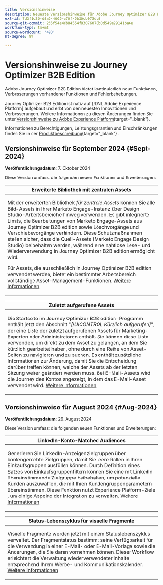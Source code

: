 ```yaml
---
title: Versionshinweise
description: Neueste Versionshinweise für Adobe Journey Optimizer B2B Edition
exl-id: 7d3f1c26-d8a6-4065-a70f-5b30cb975dc8
source-git-commit: 235f54e4db84554f83076070b0d549e29141ba6e
workflow-type: tm+mt
source-wordcount: '420'
ht-degree: 9%

---
```


# Versionshinweise zu Journey Optimizer B2B Edition

Adobe Journey Optimizer B2B Edition bietet kontinuierlich neue Funktionen, Verbesserungen vorhandener Funktionen und Fehlerbehebungen.

Journey Optimizer B2B Edition ist nativ auf [!DNL Adobe Experience Platform] aufgebaut und erbt von den neuesten Innovationen und Verbesserungen. Weitere Informationen zu diesen Änderungen finden Sie unter [Versionshinweise zu Adobe Experience Platform](https://experienceleague.adobe.com/de/docs/experience-platform/release-notes/latest){target="_blank"}.

Informationen zu Berechtigungen, Leistungsgarantien und Einschränkungen finden Sie in der [Produktbeschreibung](https://helpx.adobe.com/legal/product-descriptions/adobe-journey-optimizer-b2b.html){target="_blank"} .

## Versionshinweise für September 2024 {#Sept-2024}

**Veröffentlichungsdatum**: 7. Oktober 2024

Diese Version umfasst die folgenden neuen Funktionen und Erweiterungen:

<table>
<thead>
<tr>
<th><strong>Erweiterte Bibliothek mit zentralen Assets</strong><br/></th>
</tr>
</thead>
<tbody>
<tr>
<td>
<p>Mit der erweiterten Bibliothek <i>für zentrale Assets</i> können Sie alle Bild-Assets in Ihrer Marketo Engage-Instanz über Design Studio-Arbeitsbereiche hinweg verwenden. Es gibt integrierte Limits, die Bearbeitungen von Marketo Engage-Assets aus Journey Optimizer B2B edition sowie Löschvorgänge und Verschiebevorgänge verhindern. Diese Schutzmaßnahmen stellen sicher, dass die Quell-Assets (Marketo Engage Design Studio) beibehalten werden, während eine nahtlose Lese- und Wiederverwendung in Journey Optimizer B2B edition ermöglicht wird. </p>
<p>Für Assets, die ausschließlich in Journey Optimizer B2B edition verwendet werden, bietet ein bestimmter Arbeitsbereich vollständige Asset-Management-Funktionen. <a href="../content/marketo-engage-design-studio.md">Weitere Informationen</a></p>
</td>
</tr>
</tbody>
</table>

<table>
<thead>
<tr>
<th><strong>Zuletzt aufgerufene Assets</strong><br/></th>
</tr>
</thead>
<tbody>
<tr>
<td>
<p>Die Startseite im Journey Optimizer B2B edition-Programm enthält jetzt den Abschnitt "<i>[!UICONTROL Kürzlich aufgerufen]</i>", der eine Liste der zuletzt aufgerufenen Assets für Marketing-Experten oder Administratoren enthält. Sie können diese Liste verwenden, um direkt zu dem Asset zu gelangen, an dem Sie kürzlich gearbeitet haben, ohne durch eine Reihe von Asset-Seiten zu navigieren und zu suchen. Es enthält zusätzliche Informationen zur Änderung, damit Sie die Entscheidung darüber treffen können, welche der Assets ab der letzten Sitzung weiter geändert werden muss. Bei E-Mail-Assets wird die Journey des Kontos angezeigt, in dem das E-Mail-Asset verwendet wird. <a href="../home-page.md">Weitere Informationen</a>
</td>
</tr>
</tbody>
</table>

## Versionshinweise für August 2024 {#Aug-2024}

**Veröffentlichungsdatum**: 29. August 2024

Diese Version umfasst die folgenden neuen Funktionen und Erweiterungen:

<table>
<thead>
<tr>
<th><strong>LinkedIn-Konto-Matched Audiences</strong><br/></th>
</tr>
</thead>
<tbody>
<tr>
<td>
<p>Generieren Sie LinkedIn-Anzeigenzielgruppen über kontengerechte Zielgruppen, damit Sie leere Rollen in Ihren Einkaufsgruppen ausfüllen können. Durch Definition eines Satzes von Einkaufsgruppenfiltern können Sie eine mit LinkedIn übereinstimmende Zielgruppe beibehalten, um potenzielle Kunden auszuwählen, die mit Ihren Kundengruppenparametern übereinstimmen. Diese Funktion nutzt Experience Platform-Ziele , um einige Aspekte der Integration zu verwalten. <a href="../data/linkedin-account-matched-audiences.md">Weitere Informationen</a>
</td>
</tr>
</tbody>
</table>

<table>
<thead>
<tr>
<th><strong>Status-Lebenszyklus für visuelle Fragmente</strong><br/></th>
</tr>
</thead>
<tbody>
<tr>
<td>
<p>Visuelle Fragmente werden jetzt mit einem Statuslebenszyklus verwaltet. Der Fragmentstatus bestimmt seine Verfügbarkeit für die Verwendung in einer E-Mail- oder E-Mail-Vorlage sowie die Änderungen, die Sie daran vornehmen können. Dieser Workflow erleichtert die Verwaltung wiederverwendeter Inhalte entsprechend Ihrem Werbe- und Kommunikationskalender. <a href="../content/fragments.md#fragment-status-and-lifecycle">Weitere Informationen</a>
</td>
</tr>
</tbody>
</table>
